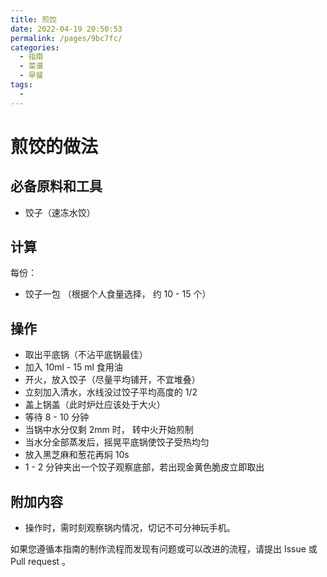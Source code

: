 ```yaml
---
title: 煎饺
date: 2022-04-19 20:50:53
permalink: /pages/9bc7fc/
categories:
  - 指南
  - 菜谱
  - 早餐
tags:
  - 
---
```


# 煎饺的做法

## 必备原料和工具

- 饺子（速冻水饺）

## 计算

每份：

- 饺子一包 （根据个人食量选择， 约 10 - 15 个）

## 操作

- 取出平底锅（不沾平底锅最佳）
- 加入 10ml - 15 ml 食用油
- 开火，放入饺子（尽量平均铺开，不宜堆叠）
- 立刻加入清水，水线没过饺子平均高度的 1/2
- 盖上锅盖（此时炉灶应该处于大火）
- 等待 8 - 10 分钟
- 当锅中水分仅剩 2mm 时， 转中火开始煎制
- 当水分全部蒸发后，摇晃平底锅使饺子受热均匀
- 放入黑芝麻和葱花再焖 10s
- 1 - 2 分钟夹出一个饺子观察底部，若出现金黄色脆皮立即取出

## 附加内容

- 操作时，需时刻观察锅内情况，切记不可分神玩手机。

如果您遵循本指南的制作流程而发现有问题或可以改进的流程，请提出 Issue 或 Pull request 。
